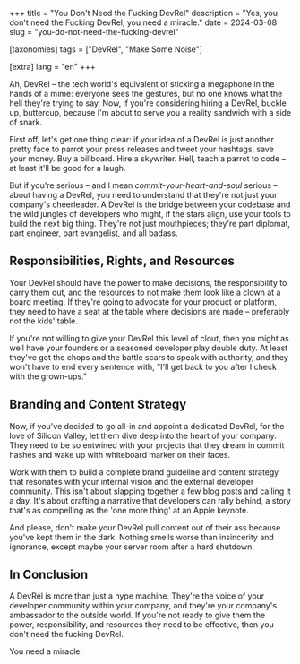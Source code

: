 +++
title = "You Don't Need the Fucking DevRel"
description = "Yes, you don't need the Fucking DevRel, you need a miracle."
date = 2024-03-08
slug = "you-do-not-need-the-fucking-devrel"

[taxonomies]
tags = ["DevRel", "Make Some Noise"]

[extra]
lang = "en"
+++

Ah, DevRel – the tech world's equivalent of sticking a megaphone in the hands of a mime: everyone sees the gestures, but no one knows what the hell they're trying to say. Now, if you're considering hiring a DevRel, buckle up, buttercup, because I'm about to serve you a reality sandwich with a side of snark.

First off, let's get one thing clear: if your idea of a DevRel is just another pretty face to parrot your press releases and tweet your hashtags, save your money. Buy a billboard. Hire a skywriter. Hell, teach a parrot to code – at least it'll be good for a laugh.

But if you're serious – and I mean _commit-your-heart-and-soul_ serious – about having a DevRel, you need to understand that they're not just your company's cheerleader. A DevRel is the bridge between your codebase and the wild jungles of developers who might, if the stars align, use your tools to build the next big thing. They're not just mouthpieces; they're part diplomat, part engineer, part evangelist, and all badass.

## Responsibilities, Rights, and Resources

Your DevRel should have the power to make decisions, the responsibility to carry them out, and the resources to not make them look like a clown at a board meeting. If they're going to advocate for your product or platform, they need to have a seat at the table where decisions are made – preferably not the kids' table.

If you're not willing to give your DevRel this level of clout, then you might as well have your founders or a seasoned developer play double duty. At least they've got the chops and the battle scars to speak with authority, and they won't have to end every sentence with, "I'll get back to you after I check with the grown-ups."

## Branding and Content Strategy

Now, if you've decided to go all-in and appoint a dedicated DevRel, for the love of Silicon Valley, let them dive deep into the heart of your company. They need to be so entwined with your projects that they dream in commit hashes and wake up with whiteboard marker on their faces.

Work with them to build a complete brand guideline and content strategy that resonates with your internal vision and the external developer community. This isn't about slapping together a few blog posts and calling it a day. It's about crafting a narrative that developers can rally behind, a story that's as compelling as the 'one more thing' at an Apple keynote.

And please, don't make your DevRel pull content out of their ass because you've kept them in the dark. Nothing smells worse than insincerity and ignorance, except maybe your server room after a hard shutdown.

## In Conclusion

A DevRel is more than just a hype machine. They're the voice of your developer community within your company, and they're your company's ambassador to the outside world. If you're not ready to give them the power, responsibility, and resources they need to be effective, then you don't need the fucking DevRel.

You need a miracle.
